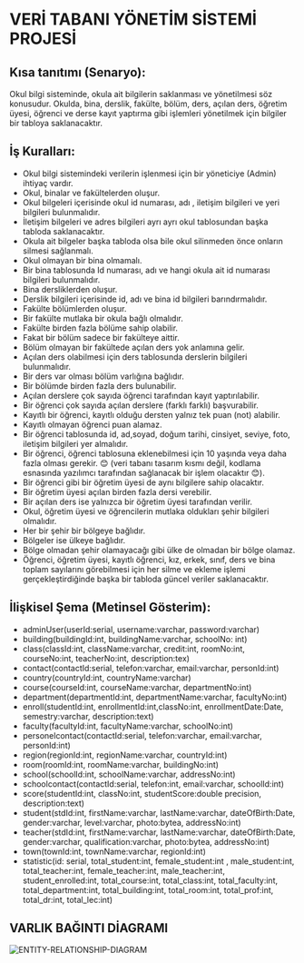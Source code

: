 # VERİ TABANI YÖNETİM SİSTEMİ PROJESİ

## Kısa tanıtımı (Senaryo):
Okul bilgi sisteminde, okula ait bilgilerin saklanması ve yönetilmesi söz konusudur.
Okulda, bina, derslik, fakülte, bölüm, ders, açılan ders, öğretim üyesi, öğrenci ve derse kayıt yaptırma gibi işlemleri yönetilmek için bilgiler bir tabloya saklanacaktır.
## İş Kuralları:
- Okul bilgi sistemindeki verilerin işlenmesi için bir yöneticiye (Admin) ihtiyaç vardır.
- Okul, binalar ve fakültelerden oluşur.
-	Okul bilgeleri içerisinde okul id numarası, adı , iletişim bilgileri ve yeri bilgileri bulunmalıdır.
-	İletişim bilgeleri ve adres bilgileri ayrı ayrı okul tablosundan başka tabloda saklanacaktır.
-	Okula ait bilgeler başka tabloda olsa bile okul silinmeden önce onların silmesi sağlanmalı.
-	Okul olmayan bir bina olmamalı.
-	Bir bina tablosunda Id numarası, adı ve hangi okula ait id numarası bilgileri bulunmalıdır.
-	Bina dersliklerden oluşur.
-	Derslik bilgileri içerisinde id, adı ve bina id bilgileri barındırmalıdır.
-	Fakülte bölümlerden oluşur.
-	Bir fakülte mutlaka bir okula bağlı olmalıdır.
- Fakülte birden fazla bölüme sahip olabilir.
-	Fakat bir bölüm sadece bir fakülteye aittir.
-	Bölüm olmayan bir fakültede açılan ders yok anlamına gelir.
-	Açılan ders olabilmesi için ders tablosunda derslerin bilgileri bulunmalıdır.
-	Bir ders var olması bölüm varlığına bağlıdır.
-	Bir bölümde birden fazla ders bulunabilir.
-	Açılan derslere çok sayıda öğrenci tarafından kayıt yaptırılabilir.
-	Bir öğrenci çok sayıda açılan derslere (farklı farklı) başvurabilir.
-	Kayıtlı bir öğrenci, kayıtlı olduğu dersten yalnız tek puan (not) alabilir.
-	Kayıtlı olmayan öğrenci puan alamaz.
-	Bir öğrenci tablosunda id, ad,soyad, doğum tarihi, cinsiyet, seviye, foto, iletişim bilgileri yer almalıdır.
-	Bir öğrenci, öğrenci tablosuna eklenebilmesi için 10 yaşında veya daha fazla olması gerekir. 😊 (veri tabanı tasarım kısmı değil, kodlama esnasında  yazılımcı tarafından sağlanacak bir işlem olacaktır 😊).
-	Bir öğrenci gibi bir öğretim üyesi de aynı bilgilere sahip olacaktır.
-	Bir öğretim üyesi açılan birden fazla dersi verebilir.
-	Bir açılan ders ise yalnızca bir öğretim üyesi tarafından verilir.
-	Okul, öğretim üyesi ve öğrencilerin mutlaka oldukları şehir bilgileri olmalıdır.
-	Her bir şehir bir bölgeye bağlıdır.
-	Bölgeler ise ülkeye bağlıdır.
-	Bölge olmadan şehir olamayacağı gibi ülke de olmadan bir bölge olamaz.
-	Öğrenci, öğretim üyesi, kayıtlı öğrenci, kız, erkek, sınıf, ders ve bina toplam sayılarını görebilmesi için her silme ve ekleme işlemi gerçekleştirdiğinde başka bir tabloda güncel veriler saklanacaktır.

## İlişkisel Şema (Metinsel Gösterim):
-	adminUser(userId:serial, username:varchar, password:varchar)
-	building(buildingId:int, buildingName:varchar, schoolNo: int)
-	class(classId:int, className:varchar, credit:int, roomNo:int, courseNo:int, teacherNo:int, description:tex)
-	contact(contactId:serial, telefon:varchar, email:varchar, personId:int)
-	country(countryId:int, countryName:varchar)
-	course(courseId:int, courseName:varchar, departmentNo:int)
-	department(departmentId:int, departmentName:varchar, facultyNo:int)
-	enroll(studentId:int, enrollmentId:int,classNo:int, enrollmentDate:Date, semestry:varchar, description:text)
-	faculty(facultyId:int, facultyName:varchar, schoolNo:int)
-	personelcontact(contactId:serial, telefon:varchar, email:varchar, personId:int)
-	region(regionId:int, regionName:varchar, countryId:int)
-	room(roomId:int, roomName:varchar, buildingNo:int)
-	school(schoolId:int, schoolName:varchar, addressNo:int)
-	schoolcontact(contactId:serial, telefon:int, email:varchar, schoolId:int)
-	score(studentId:int, classNo:int, studentScore:double precision, description:text)
-	student(stdId:int, firstName:varchar, lastName:varchar, dateOfBirth:Date, gender:varchar, level:varchar, photo:bytea, addressNo:int)
-	teacher(stdId:int, firstName:varchar, lastName:varchar, dateOfBirth:Date, gender:varchar, qualification:varchar, photo:bytea, addressNo:int)
-	town(townId:int, townName:varchar, regionId:int)
-	statistic(id: serial, total_student:int, female_student:int , male_student:int, total_teacher:int, female_teacher:int, male_teacher:int, student_enrolled:int, total_course:int, total_class:int, total_faculty:int, total_department:int, total_building:int, total_room:int, total_prof:int, total_dr:int, total_lec:int)

## VARLIK BAĞINTI DİAGRAMI 

![ENTITY-RELATIONSHIP-DIAGRAM](https://user-images.githubusercontent.com/82980518/146653251-bb561ef0-d88b-4baf-b13e-afab3b41b085.png)


